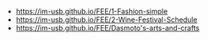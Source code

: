 * https://im-usb.github.io/FEE/1-Fashion-simple
* https://im-usb.github.io/FEE/2-Wine-Festival-Schedule
* https://im-usb.github.io/FEE/Dasmoto's-arts-and-crafts


